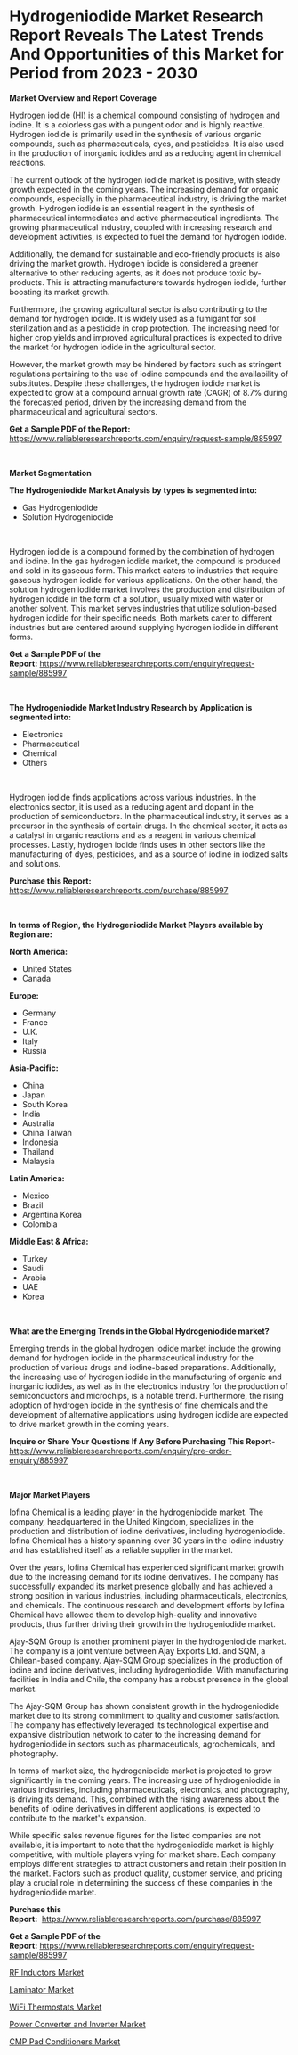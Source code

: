 <p><h1>Hydrogeniodide Market Research Report Reveals The Latest Trends And Opportunities of this Market for Period from 2023 - 2030</h1></p><p><strong>Market Overview and Report Coverage</strong></p>
<p><p>Hydrogen iodide (HI) is a chemical compound consisting of hydrogen and iodine. It is a colorless gas with a pungent odor and is highly reactive. Hydrogen iodide is primarily used in the synthesis of various organic compounds, such as pharmaceuticals, dyes, and pesticides. It is also used in the production of inorganic iodides and as a reducing agent in chemical reactions.</p><p>The current outlook of the hydrogen iodide market is positive, with steady growth expected in the coming years. The increasing demand for organic compounds, especially in the pharmaceutical industry, is driving the market growth. Hydrogen iodide is an essential reagent in the synthesis of pharmaceutical intermediates and active pharmaceutical ingredients. The growing pharmaceutical industry, coupled with increasing research and development activities, is expected to fuel the demand for hydrogen iodide.</p><p>Additionally, the demand for sustainable and eco-friendly products is also driving the market growth. Hydrogen iodide is considered a greener alternative to other reducing agents, as it does not produce toxic by-products. This is attracting manufacturers towards hydrogen iodide, further boosting its market growth.</p><p>Furthermore, the growing agricultural sector is also contributing to the demand for hydrogen iodide. It is widely used as a fumigant for soil sterilization and as a pesticide in crop protection. The increasing need for higher crop yields and improved agricultural practices is expected to drive the market for hydrogen iodide in the agricultural sector.</p><p>However, the market growth may be hindered by factors such as stringent regulations pertaining to the use of iodine compounds and the availability of substitutes. Despite these challenges, the hydrogen iodide market is expected to grow at a compound annual growth rate (CAGR) of 8.7% during the forecasted period, driven by the increasing demand from the pharmaceutical and agricultural sectors.</p></p>
<p><strong>Get a Sample PDF of the Report:</strong> <a href="https://www.reliableresearchreports.com/enquiry/request-sample/885997">https://www.reliableresearchreports.com/enquiry/request-sample/885997</a></p>
<p>&nbsp;</p>
<p><strong>Market Segmentation</strong></p>
<p><strong>The Hydrogeniodide Market Analysis by types is segmented into:</strong></p>
<p><ul><li>Gas Hydrogeniodide</li><li>Solution Hydrogeniodide</li></ul></p>
<p>&nbsp;</p>
<p><p>Hydrogen iodide is a compound formed by the combination of hydrogen and iodine. In the gas hydrogen iodide market, the compound is produced and sold in its gaseous form. This market caters to industries that require gaseous hydrogen iodide for various applications. On the other hand, the solution hydrogen iodide market involves the production and distribution of hydrogen iodide in the form of a solution, usually mixed with water or another solvent. This market serves industries that utilize solution-based hydrogen iodide for their specific needs. Both markets cater to different industries but are centered around supplying hydrogen iodide in different forms.</p></p>
<p><strong>Get a Sample PDF of the Report:</strong>&nbsp;<a href="https://www.reliableresearchreports.com/enquiry/request-sample/885997">https://www.reliableresearchreports.com/enquiry/request-sample/885997</a></p>
<p>&nbsp;</p>
<p><strong>The Hydrogeniodide Market Industry Research by Application is segmented into:</strong></p>
<p><ul><li>Electronics</li><li>Pharmaceutical</li><li>Chemical</li><li>Others</li></ul></p>
<p>&nbsp;</p>
<p><p>Hydrogen iodide finds applications across various industries. In the electronics sector, it is used as a reducing agent and dopant in the production of semiconductors. In the pharmaceutical industry, it serves as a precursor in the synthesis of certain drugs. In the chemical sector, it acts as a catalyst in organic reactions and as a reagent in various chemical processes. Lastly, hydrogen iodide finds uses in other sectors like the manufacturing of dyes, pesticides, and as a source of iodine in iodized salts and solutions.</p></p>
<p><strong>Purchase this Report:</strong>&nbsp; <a href="https://www.reliableresearchreports.com/purchase/885997">https://www.reliableresearchreports.com/purchase/885997</a></p>
<p>&nbsp;</p>
<p><strong>In terms of Region, the Hydrogeniodide Market Players available by Region are:</strong></p>
<p>
    <p> <strong> North America: </strong>
        <ul>
            <li>United States</li>
            <li>Canada</li>
        </ul>
        </p> 
    <p> <strong> Europe: </strong>
        <ul>
            <li>Germany</li>
            <li>France</li>
            <li>U.K.</li>
            <li>Italy</li>
            <li>Russia</li>
        </ul>
        </p> 
    <p> <strong> Asia-Pacific: </strong>
        <ul>
            <li>China</li>
            <li>Japan</li>
            <li>South Korea</li>
            <li>India</li>
            <li>Australia</li>
            <li>China Taiwan</li>
            <li>Indonesia</li>
            <li>Thailand</li>
            <li>Malaysia</li>
        </ul>
        </p> 
    <p> <strong> Latin America: </strong>
        <ul>
            <li>Mexico</li>
            <li>Brazil</li>
            <li>Argentina Korea</li>
            <li>Colombia</li>
        </ul>
        </p> 
    <p> <strong> Middle East & Africa: </strong>
        <ul>
            <li>Turkey</li>
            <li>Saudi</li>
            <li>Arabia</li>
            <li>UAE</li>
            <li>Korea</li>
        </ul>
    </p>
    </p>
<p>&nbsp;</p>
<p><strong>What are the Emerging Trends in the Global Hydrogeniodide market?</strong></p>
<p><p>Emerging trends in the global hydrogen iodide market include the growing demand for hydrogen iodide in the pharmaceutical industry for the production of various drugs and iodine-based preparations. Additionally, the increasing use of hydrogen iodide in the manufacturing of organic and inorganic iodides, as well as in the electronics industry for the production of semiconductors and microchips, is a notable trend. Furthermore, the rising adoption of hydrogen iodide in the synthesis of fine chemicals and the development of alternative applications using hydrogen iodide are expected to drive market growth in the coming years.</p></p>
<p><strong>Inquire or Share Your Questions If Any Before Purchasing This Report</strong>- <a href="https://www.reliableresearchreports.com/enquiry/pre-order-enquiry/885997">https://www.reliableresearchreports.com/enquiry/pre-order-enquiry/885997</a></p>
<p>&nbsp;</p>
<p><strong>Major Market Players</strong></p>
<p><p>Iofina Chemical is a leading player in the hydrogeniodide market. The company, headquartered in the United Kingdom, specializes in the production and distribution of iodine derivatives, including hydrogeniodide. Iofina Chemical has a history spanning over 30 years in the iodine industry and has established itself as a reliable supplier in the market.</p><p>Over the years, Iofina Chemical has experienced significant market growth due to the increasing demand for its iodine derivatives. The company has successfully expanded its market presence globally and has achieved a strong position in various industries, including pharmaceuticals, electronics, and chemicals. The continuous research and development efforts by Iofina Chemical have allowed them to develop high-quality and innovative products, thus further driving their growth in the hydrogeniodide market.</p><p>Ajay-SQM Group is another prominent player in the hydrogeniodide market. The company is a joint venture between Ajay Exports Ltd. and SQM, a Chilean-based company. Ajay-SQM Group specializes in the production of iodine and iodine derivatives, including hydrogeniodide. With manufacturing facilities in India and Chile, the company has a robust presence in the global market.</p><p>The Ajay-SQM Group has shown consistent growth in the hydrogeniodide market due to its strong commitment to quality and customer satisfaction. The company has effectively leveraged its technological expertise and expansive distribution network to cater to the increasing demand for hydrogeniodide in sectors such as pharmaceuticals, agrochemicals, and photography.</p><p>In terms of market size, the hydrogeniodide market is projected to grow significantly in the coming years. The increasing use of hydrogeniodide in various industries, including pharmaceuticals, electronics, and photography, is driving its demand. This, combined with the rising awareness about the benefits of iodine derivatives in different applications, is expected to contribute to the market's expansion.</p><p>While specific sales revenue figures for the listed companies are not available, it is important to note that the hydrogeniodide market is highly competitive, with multiple players vying for market share. Each company employs different strategies to attract customers and retain their position in the market. Factors such as product quality, customer service, and pricing play a crucial role in determining the success of these companies in the hydrogeniodide market.</p></p>
<p><strong>Purchase this Report:</strong>&nbsp;&nbsp;<a href="https://www.reliableresearchreports.com/purchase/885997">https://www.reliableresearchreports.com/purchase/885997</a></p>
<p></p>
<p><strong>Get a Sample PDF of the Report:</strong>&nbsp;<a href="https://www.reliableresearchreports.com/enquiry/request-sample/885997">https://www.reliableresearchreports.com/enquiry/request-sample/885997</a></p>
<p><p><a href="https://medium.com/@irmaabshire/rf-inductors-market-analysis-its-cagr-market-segmentation-and-global-industry-overview-6d05aa349813">RF Inductors Market</a></p><p><a href="https://medium.com/@noelkunzei1/laminator-market-report-reveals-the-latest-trends-and-growth-opportunities-of-this-market-4815d23f5fe2">Laminator Market</a></p><p><a href="https://medium.com/@lorenzmayer1995/wifi-thermostats-market-competitive-analysis-market-trends-and-forecast-to-2030-bbd5b33b8570">WiFi Thermostats Market</a></p><p><a href="https://medium.com/@zoeyjohns1903/power-converter-and-inverter-market-insight-market-trends-growth-forecasted-from-2023-to-2030-2d61e0f8dc49">Power Converter and Inverter Market</a></p><p><a href="https://medium.com/@drakecorwin2023/cmp-pad-conditioners-market-the-key-to-successful-business-strategy-forecast-till-2030-e7753ca06c4b">CMP Pad Conditioners Market</a></p></p>